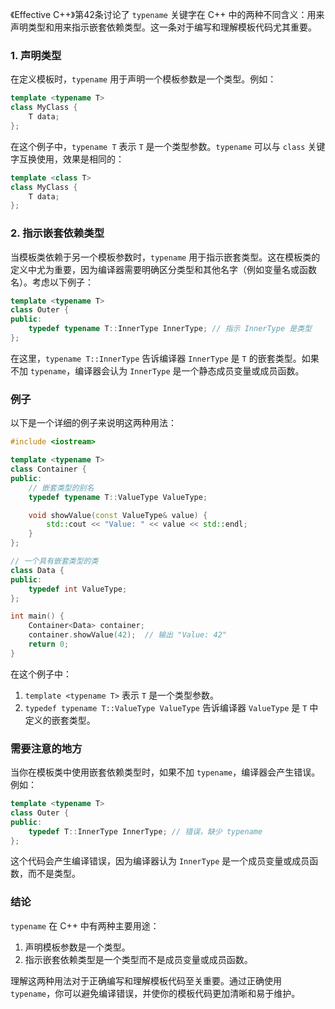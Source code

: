《Effective C++》第42条讨论了 `typename` 关键字在 C++ 中的两种不同含义：用来声明类型和用来指示嵌套依赖类型。这一条对于编写和理解模板代码尤其重要。

### 1. 声明类型

在定义模板时，`typename` 用于声明一个模板参数是一个类型。例如：

```cpp
template <typename T>
class MyClass {
    T data;
};
```

在这个例子中，`typename T` 表示 `T` 是一个类型参数。`typename` 可以与 `class` 关键字互换使用，效果是相同的：

```cpp
template <class T>
class MyClass {
    T data;
};
```

### 2. 指示嵌套依赖类型

当模板类依赖于另一个模板参数时，`typename` 用于指示嵌套类型。这在模板类的定义中尤为重要，因为编译器需要明确区分类型和其他名字（例如变量名或函数名）。考虑以下例子：

```cpp
template <typename T>
class Outer {
public:
    typedef typename T::InnerType InnerType; // 指示 InnerType 是类型
};
```

在这里，`typename T::InnerType` 告诉编译器 `InnerType` 是 `T` 的嵌套类型。如果不加 `typename`，编译器会认为 `InnerType` 是一个静态成员变量或成员函数。

### 例子

以下是一个详细的例子来说明这两种用法：

```cpp
#include <iostream>

template <typename T>
class Container {
public:
    // 嵌套类型的别名
    typedef typename T::ValueType ValueType;

    void showValue(const ValueType& value) {
        std::cout << "Value: " << value << std::endl;
    }
};

// 一个具有嵌套类型的类
class Data {
public:
    typedef int ValueType;
};

int main() {
    Container<Data> container;
    container.showValue(42);  // 输出 "Value: 42"
    return 0;
}
```

在这个例子中：
1. `template <typename T>` 表示 `T` 是一个类型参数。
2. `typedef typename T::ValueType ValueType` 告诉编译器 `ValueType` 是 `T` 中定义的嵌套类型。

### 需要注意的地方

当你在模板类中使用嵌套依赖类型时，如果不加 `typename`，编译器会产生错误。例如：

```cpp
template <typename T>
class Outer {
public:
    typedef T::InnerType InnerType; // 错误，缺少 typename
};
```

这个代码会产生编译错误，因为编译器认为 `InnerType` 是一个成员变量或成员函数，而不是类型。

### 结论

`typename` 在 C++ 中有两种主要用途：
1. 声明模板参数是一个类型。
2. 指示嵌套依赖类型是一个类型而不是成员变量或成员函数。

理解这两种用法对于正确编写和理解模板代码至关重要。通过正确使用 `typename`，你可以避免编译错误，并使你的模板代码更加清晰和易于维护。